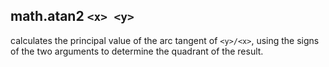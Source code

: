 ## math.atan2 `<x> <y>`

calculates the principal value of the arc tangent of `<y>/<x>`, using the signs of
the two arguments to determine the quadrant of the result.
